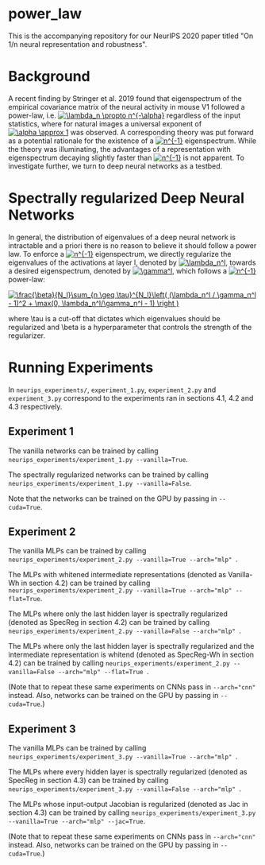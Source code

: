 # power_law
This is the accompanying repository for our NeurIPS 2020 paper titled "On 1/n neural representation and robustness". 

# Background

A recent finding by Stringer et al. 2019 found that eigenspectrum of the empirical covariance matrix of the neural activity in mouse V1 followed a power-law, i.e. 
<a href="https://www.codecogs.com/eqnedit.php?latex=\lambda_n&space;\propto&space;n^{-\alpha}" target="_blank"><img src="https://latex.codecogs.com/gif.latex?\lambda_n&space;\propto&space;n^{-\alpha}" title="\lambda_n \propto n^{-\alpha}" /></a> regardless of the input statistics, where for natural images a universal exponent of <a href="https://www.codecogs.com/eqnedit.php?latex=\alpha&space;\approx&space;1" target="_blank"><img src="https://latex.codecogs.com/gif.latex?\alpha&space;\approx&space;1" title="\alpha \approx 1" /></a> was observed. A corresponding theory was put forward as a potential rationale for the existence of a <a href="https://www.codecogs.com/eqnedit.php?latex=n^{-1}" target="_blank"><img src="https://latex.codecogs.com/gif.latex?n^{-1}" title="n^{-1}" /></a> eigenspectrum. While the theory was illuminating, the advantages of a representation with eigenspectrum decaying slightly faster than <a href="https://www.codecogs.com/eqnedit.php?latex=n^{-1}" target="_blank"><img src="https://latex.codecogs.com/gif.latex?n^{-1}" title="n^{-1}" /></a> is not apparent. To investigate further, we turn to deep neural networks as a testbed.

# Spectrally regularized Deep Neural Networks
In general, the distribution of eigenvalues of a deep neural network is intractable and a priori there is no reason to believe it should follow a power law. To enforce a <a href="https://www.codecogs.com/eqnedit.php?latex=n^{-1}" target="_blank"><img src="https://latex.codecogs.com/gif.latex?n^{-1}" title="n^{-1}" /></a> eigenspectrum, we directly regularize the eigenvalues of the activations at layer l, denoted by <a href="https://www.codecogs.com/eqnedit.php?latex=\lambda_n^l" target="_blank"><img src="https://latex.codecogs.com/gif.latex?\lambda_n^l" title="\lambda_n^l" /></a>, towards a desired eigenspectrum, denoted by <a href="https://www.codecogs.com/eqnedit.php?latex=\gamma^l" target="_blank"><img src="https://latex.codecogs.com/gif.latex?\gamma^l" title="\gamma^l" /></a>, which follows a <a href="https://www.codecogs.com/eqnedit.php?latex=n^{-1}" target="_blank"><img src="https://latex.codecogs.com/gif.latex?n^{-1}" title="n^{-1}" /></a> power-law:

<a href="https://www.codecogs.com/eqnedit.php?latex=\frac{\beta}{N_l}\sum_{n&space;\geq&space;\tau}^{N_l}\left(&space;(\lambda_n^l&space;/&space;\gamma_n^l&space;-&space;1)^2&space;&plus;&space;\max(0,&space;\lambda_n^l/\gamma_n^l&space;-&space;1)&space;\right&space;)" target="_blank"><img src="https://latex.codecogs.com/gif.latex?\frac{\beta}{N_l}\sum_{n&space;\geq&space;\tau}^{N_l}\left(&space;(\lambda_n^l&space;/&space;\gamma_n^l&space;-&space;1)^2&space;&plus;&space;\max(0,&space;\lambda_n^l/\gamma_n^l&space;-&space;1)&space;\right&space;)" title="\frac{\beta}{N_l}\sum_{n \geq \tau}^{N_l}\left( (\lambda_n^l / \gamma_n^l - 1)^2 + \max(0, \lambda_n^l/\gamma_n^l - 1) \right )" /></a>

where \tau is a cut-off that dictates which eigenvalues should be regularized and \beta is a hyperparameter that controls the strength of the regularizer.

# Running Experiments

In `neurips_experiments/`, `experiment_1.py`, `experiment_2.py` and `experiment_3.py` correspond to the experiments ran in sections 4.1, 4.2 and 4.3 respectively.

## Experiment 1
The vanilla networks can be trained by calling `neurips_experiments/experiment_1.py --vanilla=True`. 

The spectrally regularized networks can be trained by calling `neurips_experiments/experiment_1.py --vanilla=False`. 

Note that the networks can be trained on the GPU by passing in `--cuda=True`.

## Experiment 2
The vanilla MLPs can be trained by calling `neurips_experiments/experiment_2.py --vanilla=True --arch="mlp" `.

The MLPs with whitened intermediate representations (denoted as Vanilla-Wh in section 4.2) can be trained by calling `neurips_experiments/experiment_2.py --vanilla=True --arch="mlp" --flat=True`.

The MLPs where only the last hidden layer is spectrally regularized (denoted as SpecReg in section 4.2) can be trained by calling `neurips_experiments/experiment_2.py --vanilla=False --arch="mlp" `.

The MLPs where only the last hidden layer is spectrally regularized and the intermediate representation is whitend (denoted as SpecReg-Wh in section 4.2) can be trained by calling `neurips_experiments/experiment_2.py --vanilla=False --arch="mlp" --flat=True `.

(Note that to repeat these same experiments on CNNs pass in `--arch="cnn"` instead. Also, networks can be trained on the GPU by passing in `--cuda=True`.)

## Experiment 3
The vanilla MLPs can be trained by calling `neurips_experiments/experiment_3.py --vanilla=True --arch="mlp" `.

The MLPs where every hidden layer is spectrally regularized (denoted as SpecReg in section 4.3) can be trained by calling `neurips_experiments/experiment_3.py --vanilla=False --arch="mlp" `.

The MLPs whose input-output Jacobian is regularized (denoted as Jac in section 4.3) can be trained by calling `neurips_experiments/experiment_3.py --vanilla=True --arch="mlp" --jac=True`.

(Note that to repeat these same experiments on CNNs pass in `--arch="cnn"` instead. Also, networks can be trained on the GPU by passing in `--cuda=True`.)
